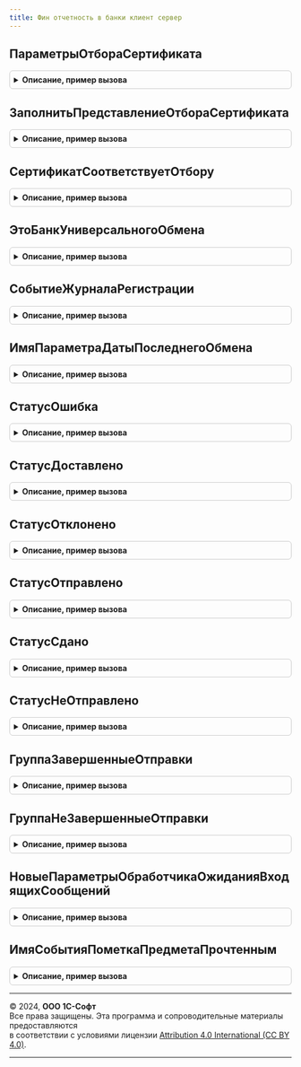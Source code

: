 ```yaml
---
title: Фин отчетность в банки клиент сервер
---
```



## ПараметрыОтбораСертификата
<details style="margin: 1em 0; padding: 0.5em; border: 1px solid #ccc; border-radius: 6px;">

<summary style="font-weight: bold; cursor: pointer;">Описание, пример вызова</summary>

```bsl

// Возвращает пустую структуру с ключами для проверки сертификата.
//
// Возвращаемое значение:
//	Структура - см. Результат.
//
Функция ПараметрыОтбораСертификата() Экспорт
```

Пример вызова
```bsl
Результат = ФинОтчетностьВБанкиКлиентСервер.ПараметрыОтбораСертификата() 
```
</details>

## ЗаполнитьПредставлениеОтбораСертификата
<details style="margin: 1em 0; padding: 0.5em; border: 1px solid #ccc; border-radius: 6px;">

<summary style="font-weight: bold; cursor: pointer;">Описание, пример вызова</summary>

```bsl

// На основании заполненных ИНН и СНИЛС формирует представление отбора.
//
// Параметры:
//  ПараметрыОтбора - Структура - см. ПараметрыОтбораСертификата()
//  СубъектПредставление - Строка - имя субъекта, на основании которого накладываются отборы.
//
Процедура ЗаполнитьПредставлениеОтбораСертификата(ПараметрыОтбора, СубъектПредставление) Экспорт
```

Пример вызова
```bsl
ФинОтчетностьВБанкиКлиентСервер.ЗаполнитьПредставлениеОтбораСертификата(ПараметрыОтбора, СубъектПредставление) 
```
</details>

## СертификатСоответствуетОтбору
<details style="margin: 1em 0; padding: 0.5em; border: 1px solid #ccc; border-radius: 6px;">

<summary style="font-weight: bold; cursor: pointer;">Описание, пример вызова</summary>

```bsl

// Определяет, подходит ли сертификат для выполнения указанной операции для организации.
//
// Параметры:
//	Сертификат    - СертификатКриптографии - Сертификат, для которого выполняется проверка.
//	ПараметрыОтбора - Структура - см. ФинОтчетностьВБанкиКлиентСервер.ПараметрыОтбораСертификата().
//	Результат     - Структура - см. УниверсальныйОбменСБанкамиКлиентСервер.РезультатФункцийСоответствияОтбору().
//
Процедура СертификатСоответствуетОтбору(Сертификат, ПараметрыОтбора, Результат) Экспорт
```

Пример вызова
```bsl
ФинОтчетностьВБанкиКлиентСервер.СертификатСоответствуетОтбору(Сертификат, ПараметрыОтбора, Результат) 
```
</details>

## ЭтоБанкУниверсальногоОбмена
<details style="margin: 1em 0; padding: 0.5em; border: 1px solid #ccc; border-radius: 6px;">

<summary style="font-weight: bold; cursor: pointer;">Описание, пример вызова</summary>

```bsl

Функция ЭтоБанкУниверсальногоОбмена(Банк) Экспорт
```

Пример вызова
```bsl
Результат = ФинОтчетностьВБанкиКлиентСервер.ЭтоБанкУниверсальногоОбмена(Банк) 
```
</details>

## СобытиеЖурналаРегистрации
<details style="margin: 1em 0; padding: 0.5em; border: 1px solid #ccc; border-radius: 6px;">

<summary style="font-weight: bold; cursor: pointer;">Описание, пример вызова</summary>

```bsl

Функция СобытиеЖурналаРегистрации(ВариантСобытия = "") Экспорт
```

Пример вызова
```bsl
Результат = ФинОтчетностьВБанкиКлиентСервер.СобытиеЖурналаРегистрации(ВариантСобытия);
```
</details>

## ИмяПараметраДатыПоследнегоОбмена
<details style="margin: 1em 0; padding: 0.5em; border: 1px solid #ccc; border-radius: 6px;">

<summary style="font-weight: bold; cursor: pointer;">Описание, пример вызова</summary>

```bsl

Функция ИмяПараметраДатыПоследнегоОбмена() Экспорт
```

Пример вызова
```bsl
Результат = ФинОтчетностьВБанкиКлиентСервер.ИмяПараметраДатыПоследнегоОбмена() 
```
</details>

## СтатусОшибка
<details style="margin: 1em 0; padding: 0.5em; border: 1px solid #ccc; border-radius: 6px;">

<summary style="font-weight: bold; cursor: pointer;">Описание, пример вызова</summary>

```bsl

Функция СтатусОшибка() Экспорт
```

Пример вызова
```bsl
Результат = ФинОтчетностьВБанкиКлиентСервер.СтатусОшибка() 
```
</details>

## СтатусДоставлено
<details style="margin: 1em 0; padding: 0.5em; border: 1px solid #ccc; border-radius: 6px;">

<summary style="font-weight: bold; cursor: pointer;">Описание, пример вызова</summary>

```bsl

Функция СтатусДоставлено() Экспорт
```

Пример вызова
```bsl
Результат = ФинОтчетностьВБанкиКлиентСервер.СтатусДоставлено() 
```
</details>

## СтатусОтклонено
<details style="margin: 1em 0; padding: 0.5em; border: 1px solid #ccc; border-radius: 6px;">

<summary style="font-weight: bold; cursor: pointer;">Описание, пример вызова</summary>

```bsl

Функция СтатусОтклонено() Экспорт
```

Пример вызова
```bsl
Результат = ФинОтчетностьВБанкиКлиентСервер.СтатусОтклонено() 
```
</details>

## СтатусОтправлено
<details style="margin: 1em 0; padding: 0.5em; border: 1px solid #ccc; border-radius: 6px;">

<summary style="font-weight: bold; cursor: pointer;">Описание, пример вызова</summary>

```bsl

Функция СтатусОтправлено() Экспорт
```

Пример вызова
```bsl
Результат = ФинОтчетностьВБанкиКлиентСервер.СтатусОтправлено() 
```
</details>

## СтатусСдано
<details style="margin: 1em 0; padding: 0.5em; border: 1px solid #ccc; border-radius: 6px;">

<summary style="font-weight: bold; cursor: pointer;">Описание, пример вызова</summary>

```bsl

Функция СтатусСдано() Экспорт
```

Пример вызова
```bsl
Результат = ФинОтчетностьВБанкиКлиентСервер.СтатусСдано() 
```
</details>

## СтатусНеОтправлено
<details style="margin: 1em 0; padding: 0.5em; border: 1px solid #ccc; border-radius: 6px;">

<summary style="font-weight: bold; cursor: pointer;">Описание, пример вызова</summary>

```bsl

Функция СтатусНеОтправлено() Экспорт
```

Пример вызова
```bsl
Результат = ФинОтчетностьВБанкиКлиентСервер.СтатусНеОтправлено() 
```
</details>

## ГруппаЗавершенныеОтправки
<details style="margin: 1em 0; padding: 0.5em; border: 1px solid #ccc; border-radius: 6px;">

<summary style="font-weight: bold; cursor: pointer;">Описание, пример вызова</summary>

```bsl

Функция ГруппаЗавершенныеОтправки() Экспорт
```

Пример вызова
```bsl
Результат = ФинОтчетностьВБанкиКлиентСервер.ГруппаЗавершенныеОтправки() 
```
</details>

## ГруппаНеЗавершенныеОтправки
<details style="margin: 1em 0; padding: 0.5em; border: 1px solid #ccc; border-radius: 6px;">

<summary style="font-weight: bold; cursor: pointer;">Описание, пример вызова</summary>

```bsl

Функция ГруппаНеЗавершенныеОтправки() Экспорт
```

Пример вызова
```bsl
Результат = ФинОтчетностьВБанкиКлиентСервер.ГруппаНеЗавершенныеОтправки() 
```
</details>

## НовыеПараметрыОбработчикаОжиданияВходящихСообщений
<details style="margin: 1em 0; padding: 0.5em; border: 1px solid #ccc; border-radius: 6px;">

<summary style="font-weight: bold; cursor: pointer;">Описание, пример вызова</summary>

```bsl

Функция НовыеПараметрыОбработчикаОжиданияВходящихСообщений() Экспорт
```

Пример вызова
```bsl
Результат = ФинОтчетностьВБанкиКлиентСервер.НовыеПараметрыОбработчикаОжиданияВходящихСообщений() 
```
</details>

## ИмяСобытияПометкаПредметаПрочтенным
<details style="margin: 1em 0; padding: 0.5em; border: 1px solid #ccc; border-radius: 6px;">

<summary style="font-weight: bold; cursor: pointer;">Описание, пример вызова</summary>

```bsl

Функция ИмяСобытияПометкаПредметаПрочтенным() Экспорт
```

Пример вызова
```bsl
Результат = ФинОтчетностьВБанкиКлиентСервер.ИмяСобытияПометкаПредметаПрочтенным() 
```
</details>

---

© 2024, **ООО 1С-Софт**  
Все права защищены. Эта программа и сопроводительные материалы предоставляются  
в соответствии с условиями лицензии [Attribution 4.0 International (CC BY 4.0)](https://creativecommons.org/licenses/by/4.0/legalcode).

---
